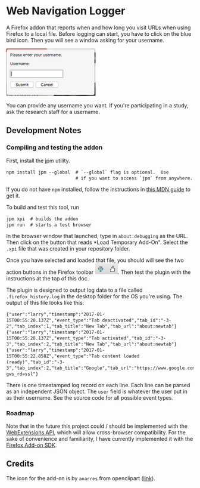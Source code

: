 # Web Navigation Logger

A Firefox addon that reports when and how long you visit URLs when using Firefox to a local file.
Before logging can start, you have to click on the blue bird icon.
Then you will see a window asking for your username.

<img src="doc/enter_credential.png" width="240px"/>

You can provide any username you want.
If you're participating in a study, ask the research staff for a username.

## Development Notes

### Compiling and testing the addon

First, install the jpm utility.

    npm install jpm --global  # `--global` flag is optional.  Use
                              # if you want to access `jpm` from anywhere.

If you do not have `npm` installed, follow the instructions in [this MDN guide](https://developer.mozilla.org/en-US/Add-ons/SDK/Tools/jpm#Installation) to get it.

To build and test this tool, run

    jpm xpi  # builds the addon
    jpm run  # starts a test browser

In the browser window that launched, type in `about:debugging` as the URL.
Then click on the button that reads *Load Temporary Add-On".
Select the `.xpi` file that was created in your repository folder.

Once you have selected and loaded that file, you should will see the two action buttons in the Firefox toolbar <img src='doc/action_buttons.png'/>.
Then test the plugin with the instructions at the top of this doc.

The plugin is designed to output log data to a file called `.firefox_history.log` in the desktop folder for the OS you're using.
The output of this file looks like this:

    {"user":"larry","timestamp":"2017-01-15T00:55:20.137Z","event_type":"Tab deactivated","tab_id":"-3-2","tab_index":1,"tab_title":"New Tab","tab_url":"about:newtab"}
    {"user":"larry","timestamp":"2017-01-15T00:55:20.137Z","event_type":"Tab activated","tab_id":"-3-3","tab_index":2,"tab_title":"New Tab","tab_url":"about:newtab"}
    {"user":"larry","timestamp":"2017-01-15T00:55:22.858Z","event_type":"Tab content loaded (ready)","tab_id":"-3-3","tab_index":2,"tab_title":"Google","tab_url":"https://www.google.com/?gws_rd=ssl"}

There is one timestamped log record on each line.
Each line can be parsed as an independent JSON object.
The `user` field is whatever the user put in as their username.
See the source code for all possible event types.

### Roadmap

Note that in the future this project could / should be implemented with the [WebExtensions API](https://developer.mozilla.org/en-US/Add-ons/WebExtensions), which will allow cross-browser compatibility.
For the sake of convenience and familiarity, I have currently implemented it with the [Firefox Add-on SDK](https://developer.mozilla.org/en-US/Add-ons/SDK).

## Credits

The icon for the add-on is by `anarres` from openclipart ([link](https://openclipart.org/detail/183311/blue-googleyeyed-bird)).
